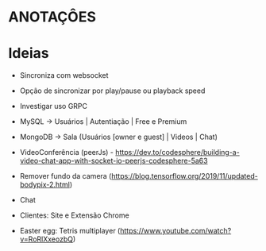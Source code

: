 # ANOTAÇÔES

# Ideias

- Sincroniza com websocket
- Opção de sincronizar por play/pause ou playback speed
- Investigar uso GRPC
- MySQL -> Usuários | Autentiação | Free e Premium 
- MongoDB -> Sala (Usuários [owner e guest] | Videos | Chat)
- VideoConferência (peerJs) - https://dev.to/codesphere/building-a-video-chat-app-with-socket-io-peerjs-codesphere-5a63 
- Remover fundo da camera (https://blog.tensorflow.org/2019/11/updated-bodypix-2.html)
- Chat
- Clientes: Site e Extensão Chrome
  
- Easter egg: Tetris multiplayer (https://www.youtube.com/watch?v=RoRlXxeozbQ)